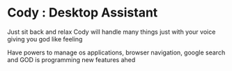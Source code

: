 # Cody : Desktop Assistant
Just sit back and relax
Cody will handle many things just with your voice giving you god like feeling 

Have powers to manage os applications, browser navigation, google search and 
GOD is programming new features ahed